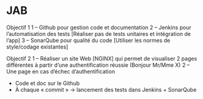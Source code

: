 # JAB

Objectif 1
1	– Github pour gestion code et documentation
2	– Jenkins pour l’automatisation des tests [Réaliser pas de tests unitaires et intégration de l’app]
3	– SonarQube pour qualité du code [Utiliser les normes de style/codage existantes]

Objectif 2
1	– Réaliser un site Web [NGINX] qui permet de visualiser 2 pages différentes à partir d’une authentification réussie (Bonjour Mr/Mme X)
2	– Une page en cas d’échec d’authentification

-	Code et doc sur le Github
-	À chaque « commit » -> lancement des tests dans Jenkins + SonarQube
